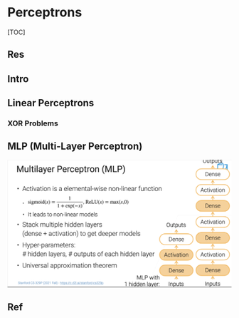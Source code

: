 # Perceptrons

[TOC]



## Res


## Intro


## Linear Perceptrons



### XOR Problems



## MLP (Multi-Layer Perceptron)

![](../../../../../../Assets/Pics/Screenshot%202023-01-29%20at%2012.54.02%20AM.png)




## Ref

